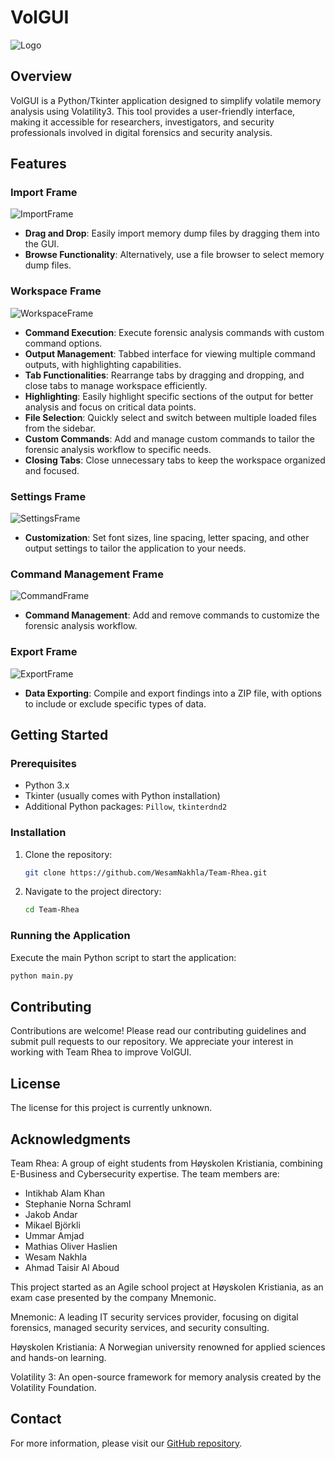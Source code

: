 


# VolGUI

![Logo](img/git/Logo3.png)

## Overview

VolGUI is a Python/Tkinter application designed to simplify volatile memory analysis using Volatility3. This tool provides a user-friendly interface, making it accessible for researchers, investigators, and security professionals involved in digital forensics and security analysis.

## Features

### Import Frame
![ImportFrame](img/git/import_frame.png)
- **Drag and Drop**: Easily import memory dump files by dragging them into the GUI.
- **Browse Functionality**: Alternatively, use a file browser to select memory dump files.



### Workspace Frame
![WorkspaceFrame](img/git/workspace_frame.png)
- **Command Execution**: Execute forensic analysis commands with custom command options.
- **Output Management**: Tabbed interface for viewing multiple command outputs, with highlighting capabilities.
- **Tab Functionalities**: Rearrange tabs by dragging and dropping, and close tabs to manage workspace efficiently.
- **Highlighting**: Easily highlight specific sections of the output for better analysis and focus on critical data points.
- **File Selection**: Quickly select and switch between multiple loaded files from the sidebar.
- **Custom Commands**: Add and manage custom commands to tailor the forensic analysis workflow to specific needs.
- **Closing Tabs**: Close unnecessary tabs to keep the workspace organized and focused.

### Settings Frame
![SettingsFrame](img/git/settings_frame.png)
- **Customization**: Set font sizes, line spacing, letter spacing, and other output settings to tailor the application to your needs.

### Command Management Frame
![CommandFrame](img/git/command_frame.png)
- **Command Management**: Add and remove commands to customize the forensic analysis workflow.

### Export Frame
![ExportFrame](img/git/export_frame.png)
- **Data Exporting**: Compile and export findings into a ZIP file, with options to include or exclude specific types of data.

## Getting Started

### Prerequisites
- Python 3.x
- Tkinter (usually comes with Python installation)
- Additional Python packages: `Pillow`, `tkinterdnd2`

### Installation
1. Clone the repository:
   ```bash
   git clone https://github.com/WesamNakhla/Team-Rhea.git
   ```

2. Navigate to the project directory:
   ```bash
   cd Team-Rhea
   ```

### Running the Application

Execute the main Python script to start the application:
```bash
python main.py
```

## Contributing

Contributions are welcome! Please read our contributing guidelines and submit pull requests to our repository. We appreciate your interest in working with Team Rhea to improve VolGUI.

## License

The license for this project is currently unknown.

## Acknowledgments

Team Rhea: A group of eight students from Høyskolen Kristiania, combining E-Business and Cybersecurity expertise. The team members are:
- Intikhab Alam Khan
- Stephanie Norna Schraml
- Jakob Andar
- Mikael Björkli
- Ummar Amjad
- Mathias Oliver Haslien
- Wesam Nakhla
- Ahmad Taisir Al Aboud

This project started as an Agile school project at Høyskolen Kristiania, as an exam case presented by the company Mnemonic.

Mnemonic: A leading IT security services provider, focusing on digital forensics, managed security services, and security consulting.

Høyskolen Kristiania: A Norwegian university renowned for applied sciences and hands-on learning.

Volatility 3: An open-source framework for memory analysis created by the Volatility Foundation.

## Contact

For more information, please visit our [GitHub repository](https://github.com/WesamNakhla/Team-Rhea).
